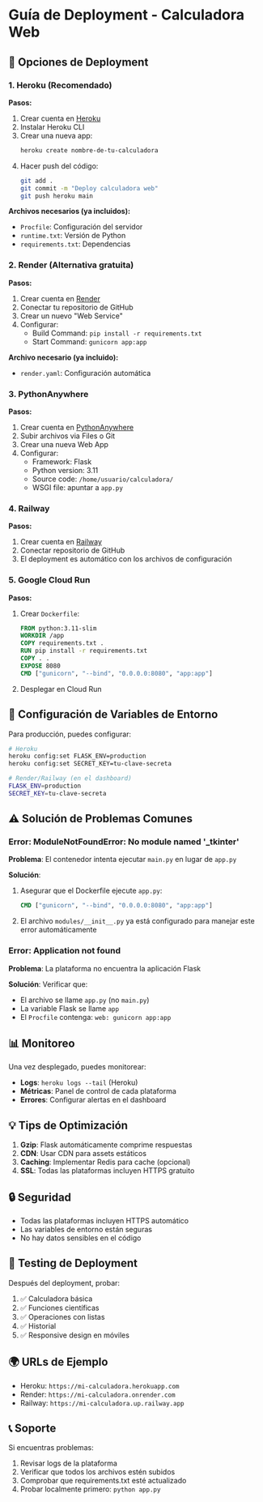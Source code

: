 # Guía de Deployment - Calculadora Web

## 🚀 Opciones de Deployment

### 1. Heroku (Recomendado)

**Pasos:**
1. Crear cuenta en [Heroku](https://heroku.com)
2. Instalar Heroku CLI
3. Crear una nueva app:
   ```bash
   heroku create nombre-de-tu-calculadora
   ```
4. Hacer push del código:
   ```bash
   git add .
   git commit -m "Deploy calculadora web"
   git push heroku main
   ```

**Archivos necesarios (ya incluidos):**
- `Procfile`: Configuración del servidor
- `runtime.txt`: Versión de Python
- `requirements.txt`: Dependencias

### 2. Render (Alternativa gratuita)

**Pasos:**
1. Crear cuenta en [Render](https://render.com)
2. Conectar tu repositorio de GitHub
3. Crear un nuevo "Web Service"
4. Configurar:
   - Build Command: `pip install -r requirements.txt`
   - Start Command: `gunicorn app:app`

**Archivo necesario (ya incluido):**
- `render.yaml`: Configuración automática

### 3. PythonAnywhere

**Pasos:**
1. Crear cuenta en [PythonAnywhere](https://pythonanywhere.com)
2. Subir archivos via Files o Git
3. Crear una nueva Web App
4. Configurar:
   - Framework: Flask
   - Python version: 3.11
   - Source code: `/home/usuario/calculadora/`
   - WSGI file: apuntar a `app.py`

### 4. Railway

**Pasos:**
1. Crear cuenta en [Railway](https://railway.app)
2. Conectar repositorio de GitHub
3. El deployment es automático con los archivos de configuración

### 5. Google Cloud Run

**Pasos:**
1. Crear `Dockerfile`:
   ```dockerfile
   FROM python:3.11-slim
   WORKDIR /app
   COPY requirements.txt .
   RUN pip install -r requirements.txt
   COPY . .
   EXPOSE 8080
   CMD ["gunicorn", "--bind", "0.0.0.0:8080", "app:app"]
   ```
2. Desplegar en Cloud Run

## 🔧 Configuración de Variables de Entorno

Para producción, puedes configurar:

```bash
# Heroku
heroku config:set FLASK_ENV=production
heroku config:set SECRET_KEY=tu-clave-secreta

# Render/Railway (en el dashboard)
FLASK_ENV=production
SECRET_KEY=tu-clave-secreta
```

## ⚠️ Solución de Problemas Comunes

### Error: ModuleNotFoundError: No module named '_tkinter'

**Problema**: El contenedor intenta ejecutar `main.py` en lugar de `app.py`

**Solución**: 
1. Asegurar que el Dockerfile ejecute `app.py`:
   ```dockerfile
   CMD ["gunicorn", "--bind", "0.0.0.0:8080", "app:app"]
   ```
2. El archivo `modules/__init__.py` ya está configurado para manejar este error automáticamente

### Error: Application not found

**Problema**: La plataforma no encuentra la aplicación Flask

**Solución**: Verificar que:
- El archivo se llame `app.py` (no `main.py`)
- La variable Flask se llame `app`
- El `Procfile` contenga: `web: gunicorn app:app`

## 📊 Monitoreo

Una vez desplegado, puedes monitorear:

- **Logs**: `heroku logs --tail` (Heroku)
- **Métricas**: Panel de control de cada plataforma
- **Errores**: Configurar alertas en el dashboard

## 💡 Tips de Optimización

1. **Gzip**: Flask automáticamente comprime respuestas
2. **CDN**: Usar CDN para assets estáticos
3. **Caching**: Implementar Redis para cache (opcional)
4. **SSL**: Todas las plataformas incluyen HTTPS gratuito

## 🔒 Seguridad

- Todas las plataformas incluyen HTTPS automático
- Las variables de entorno están seguras
- No hay datos sensibles en el código

## 📱 Testing de Deployment

Después del deployment, probar:

1. ✅ Calculadora básica
2. ✅ Funciones científicas
3. ✅ Operaciones con listas
4. ✅ Historial
5. ✅ Responsive design en móviles

## 🌍 URLs de Ejemplo

- Heroku: `https://mi-calculadora.herokuapp.com`
- Render: `https://mi-calculadora.onrender.com`
- Railway: `https://mi-calculadora.up.railway.app`

## 📞 Soporte

Si encuentras problemas:

1. Revisar logs de la plataforma
2. Verificar que todos los archivos estén subidos
3. Comprobar que requirements.txt esté actualizado
4. Probar localmente primero: `python app.py`
